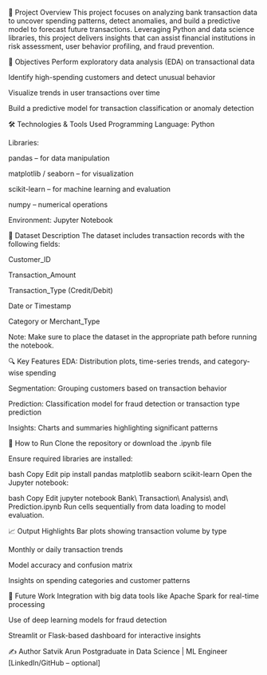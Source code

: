 
📌 Project Overview
This project focuses on analyzing bank transaction data to uncover spending patterns, detect anomalies, and build a predictive model to forecast future transactions. Leveraging Python and data science libraries, this project delivers insights that can assist financial institutions in risk assessment, user behavior profiling, and fraud prevention.

🎯 Objectives
Perform exploratory data analysis (EDA) on transactional data

Identify high-spending customers and detect unusual behavior

Visualize trends in user transactions over time

Build a predictive model for transaction classification or anomaly detection

🛠️ Technologies & Tools Used
Programming Language: Python

Libraries:

pandas – for data manipulation

matplotlib / seaborn – for visualization

scikit-learn – for machine learning and evaluation

numpy – numerical operations

Environment: Jupyter Notebook

📂 Dataset Description
The dataset includes transaction records with the following fields:

Customer_ID

Transaction_Amount

Transaction_Type (Credit/Debit)

Date or Timestamp

Category or Merchant_Type

Note: Make sure to place the dataset in the appropriate path before running the notebook.

🔍 Key Features
EDA: Distribution plots, time-series trends, and category-wise spending

Segmentation: Grouping customers based on transaction behavior

Prediction: Classification model for fraud detection or transaction type prediction

Insights: Charts and summaries highlighting significant patterns

🚀 How to Run
Clone the repository or download the .ipynb file

Ensure required libraries are installed:

bash
Copy
Edit
pip install pandas matplotlib seaborn scikit-learn
Open the Jupyter notebook:

bash
Copy
Edit
jupyter notebook Bank\ Transaction\ Analysis\ and\ Prediction.ipynb
Run cells sequentially from data loading to model evaluation.

📈 Output Highlights
Bar plots showing transaction volume by type

Monthly or daily transaction trends

Model accuracy and confusion matrix

Insights on spending categories and customer patterns

🔮 Future Work
Integration with big data tools like Apache Spark for real-time processing

Use of deep learning models for fraud detection

Streamlit or Flask-based dashboard for interactive insights

✍️ Author
Satvik Arun
Postgraduate in Data Science | ML Engineer
[LinkedIn/GitHub – optional]

